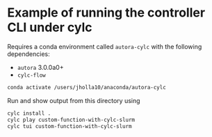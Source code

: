 # Example of running the controller CLI under cylc

Requires a conda environment called `autora-cylc` with the following dependencies:
- `autora` 3.0.0a0+
- `cylc-flow`

```bash
conda activate /users/jholla10/anaconda/autora-cylc
```

Run and show output from this directory using
```bash
cylc install . 
cylc play custom-function-with-cylc-slurm
cylc tui custom-function-with-cylc-slurm
```
